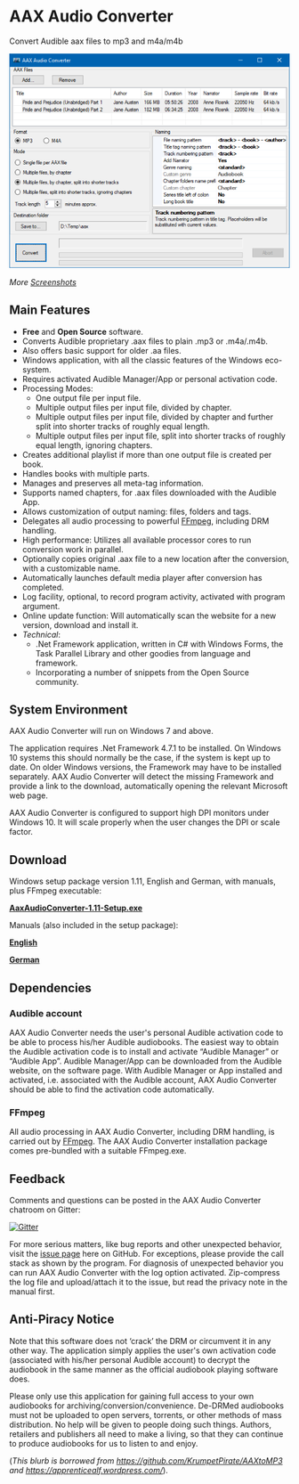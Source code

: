 # AAX Audio Converter
Convert Audible aax files to mp3 and m4a/m4b

![](res/Cover.png?raw=true)

*More [Screenshots](res/Screenshots.md)*

## Main Features
- **Free** and **Open Source** software.
- Converts Audible proprietary .aax files to plain .mp3 or .m4a/.m4b. 
- Also offers basic support for older .aa files.
- Windows application, with all the classic features of the Windows eco-system.
- Requires activated Audible Manager/App or personal activation code.
- Processing Modes: 
  - One output file per input file.
  - Multiple output files per input file, divided by chapter.
  - Multiple output files per input file, divided by chapter and further split into shorter tracks of roughly equal length. 
  - Multiple output files per input file,  split into shorter tracks of roughly equal length, ignoring chapters.
- Creates additional playlist if more than one output file is created per book.
- Handles books with multiple parts.
- Manages and preserves all meta-tag information.
- Supports named chapters, for .aax files downloaded with the Audible App.
- Allows customization of output naming: files, folders and tags.
- Delegates all audio processing to powerful [FFmpeg](https://www.ffmpeg.org/), including DRM handling.
- High performance: Utilizes all available processor cores to run conversion work in parallel.
- Optionally copies original .aax file to a new location after the conversion, with a customizable name.
- Automatically launches default media player after conversion has completed.
- Log facility, optional, to record program activity, activated with program argument.
- Online update function: Will automatically scan the website for a new version, download and install it.
- *Technical*: 
  - .Net Framework application, written in C# with Windows Forms, the Task Parallel Library and other goodies from language and framework. 
  - Incorporating a number of snippets from the Open Source community. 

##  System Environment
AAX Audio Converter will run on Windows 7 and above.

The application requires .Net Framework 4.7.1 to be installed. On Windows 10 systems this should normally be the case, if the system is kept up to date. On older Windows versions, the Framework may have to be installed separately. AAX Audio Converter will detect the missing Framework and provide a link to the download, automatically opening the relevant Microsoft web page. 

AAX Audio Converter is configured to support high DPI monitors under Windows 10. It will scale properly when the user changes the DPI or scale factor. 

## Download

Windows setup package version 1.11, English and German, with manuals, plus FFmpeg executable:

**[AaxAudioConverter-1.11-Setup.exe](https://github.com/audiamus/AaxAudioConverter/releases/download/v1.11/AaxAudioConverter-1.11-Setup.exe)**

Manuals (also included in the setup package):

**[English](https://github.com/audiamus/AaxAudioConverter/releases/download/v1.11/AaxAudioConverter.pdf)**

**[German](https://github.com/audiamus/AaxAudioConverter/releases/download/v1.11/AaxAudioConverter.de.pdf)**


## Dependencies
### Audible account
AAX Audio Converter needs the user's personal Audible activation code to be able to process his/her Audible audiobooks.
The easiest way to obtain the Audible activation code is to install and activate “Audible Manager” or “Audible App”. Audible Manager/App can be downloaded from the Audible website, on the software page. With Audible Manager or App installed and activated, i.e. associated with the Audible account, AAX Audio Converter should be able to find the activation code automatically.

### FFmpeg
All audio processing in AAX Audio Converter, including DRM handling, is carried out by [FFmpeg](https://www.ffmpeg.org/). 
The AAX Audio Converter installation package comes pre-bundled with a suitable FFmpeg.exe. 

## Feedback
Comments and questions can be posted in the AAX Audio Converter chatroom on Gitter:

[![Gitter](https://badges.gitter.im/AaxAudioConverter/community.svg)](https://gitter.im/AaxAudioConverter/community?utm_source=badge&utm_medium=badge&utm_campaign=pr-badge)

For more serious matters, like bug reports and other unexpected behavior, visit the [issue page](https://github.com/audiamus/AaxAudioConverter/issues) here on GitHub. For exceptions, please provide the call stack as shown by the program. For diagnosis of unexpected behavior you can run AAX Audio Converter with the log option activated. Zip-compress the log file and upload/attach it to the issue, but read the privacy note in the manual first.    

## Anti-Piracy Notice
Note that this software does not ‘crack’ the DRM or circumvent it in any other way. The application simply applies the user's own activation code (associated with his/her personal Audible account) to decrypt the audiobook in the same manner as the official audiobook playing software does. 

Please only use this application for gaining full access to your own audiobooks for archiving/conversion/convenience. De-DRMed audiobooks must not be uploaded to open servers, torrents, or other methods of mass distribution. No help will be given to people doing such things. Authors, retailers and publishers all need to make a living, so that they can continue to produce audiobooks for us to listen to and enjoy.

(*This blurb is borrowed from https://github.com/KrumpetPirate/AAXtoMP3 and https://apprenticealf.wordpress.com/*). 
